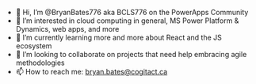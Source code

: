 - 👋 Hi, I’m @BryanBates776 aka BCLS776 on the PowerApps Community
- 👀 I’m interested in cloud computing in general, MS Power Platform & Dynamics, web apps, and more
- 🌱 I’m currently learning more and more about React and the JS ecosystem 
- 💞️ I’m looking to collaborate on projects that need help embracing agile methodologies
- 📫 How to reach me: bryan.bates@cogitact.ca

<!---
BryanBates776/BryanBates776 is a ✨ special ✨ repository because its `README.md` (this file) appears on your GitHub profile.
You can click the Preview link to take a look at your changes.
--->
